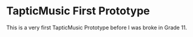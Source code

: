 # TapticMusic First Prototype

This is a very first TapticMusic Prototype before I was broke in Grade 11.
